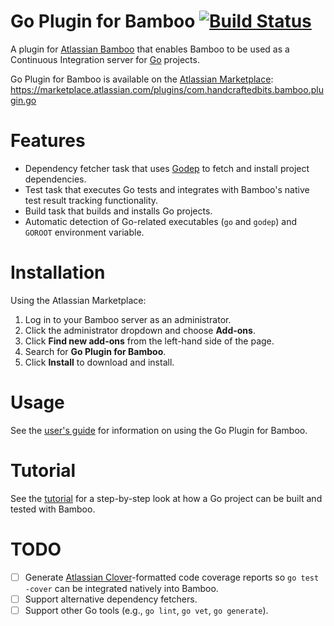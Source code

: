 # Go Plugin for Bamboo [![Build Status](https://travis-ci.org/handcraftedbits/go-bamboo-plugin.svg?branch=development)](https://travis-ci.org/handcraftedbits/go-bamboo-plugin)

A plugin for [Atlassian Bamboo](https://www.atlassian.com/software/bamboo) that enables Bamboo to be used as a
Continuous Integration server for [Go](http://golang.org/) projects.

Go Plugin for Bamboo is available on the [Atlassian Marketplace](https://marketplace.atlassian.com):
https://marketplace.atlassian.com/plugins/com.handcraftedbits.bamboo.plugin.go

# Features

* Dependency fetcher task that uses [Godep](https://github.com/tools/godep) to fetch and install project dependencies.
* Test task that executes Go tests and integrates with Bamboo's native test result tracking functionality.
* Build task that builds and installs Go projects.
* Automatic detection of Go-related executables (`go` and `godep`) and `GOROOT` environment variable.

# Installation

Using the Atlassian Marketplace:

1. Log in to your Bamboo server as an administrator.
2. Click the administrator dropdown and choose **Add-ons**.
3. Click **Find new add-ons** from the left-hand side of the page.
4. Search for **Go Plugin for Bamboo**.
5. Click **Install** to download and install.

# Usage

See the [user's guide](doc/guide.md) for information on using the Go Plugin for Bamboo.

# Tutorial

See the [tutorial](doc/tutorial.md) for a step-by-step look at how a Go project can be built and tested with Bamboo.

# TODO

- [ ] Generate [Atlassian Clover](https://www.atlassian.com/software/clover/overview)-formatted code coverage reports so
`go test -cover` can be integrated natively into Bamboo.
- [ ] Support alternative dependency fetchers.
- [ ] Support other Go tools (e.g., `go lint`, `go vet`, `go generate`).
